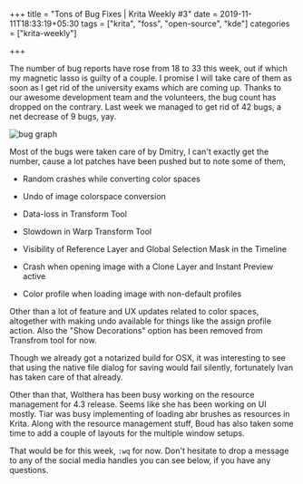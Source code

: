 +++
title = "Tons of Bug Fixes | Krita Weekly #3"
date = 2019-11-11T18:33:19+05:30
tags = ["krita", "foss", "open-source", "kde"]
categories = ["krita-weekly"]

+++

The number of bug reports have rose from 18 to 33 this week, out if which my magnetic lasso is guilty of a couple. I promise I will take care of them as soon as I get rid of the university exams which are coming up. Thanks to our awesome development team and the volunteers, the bug count has dropped on the contrary. Last week we managed to get rid of 42 bugs, a net decrease of 9 bugs, yay.

![ bug graph ](/img/kw3.png)

Most of the bugs were taken care of by Dmitry, I can't exactly get the number, cause a lot patches have been pushed but to note some of them,

- Random crashes while converting color spaces

- Undo of image colorspace conversion

- Data-loss in Transform Tool

- Slowdown in Warp Transform Tool

- Visibility of Reference Layer and Global Selection Mask in the Timeline

- Crash when opening image with a Clone Layer and Instant Preview active

- Color profile when loading image with non-default profiles

Other than a lot of feature and UX updates related to color spaces, altogether with making undo available for things like the assign profile action. Also the "Show Decorations" option has been removed from Transfrom tool for now.

Though we already got a notarized build for OSX, it was interesting to see that using the native file dialog for saving would fail silently, fortunately Ivan has taken care of that already.

Other than that, Wolthera has been busy working on the resource management for 4.3 release. Seems like she has been working on UI mostly. Tiar was busy implementing of loading abr brushes as resources in Krita. Along with the resource management stuff, Boud has also taken some time to add a couple of layouts for the multiple window setups.

That would be for this week, `:wq` for now. Don't hesitate to drop a message to any of the social media handles you can see below, if you have any questions.